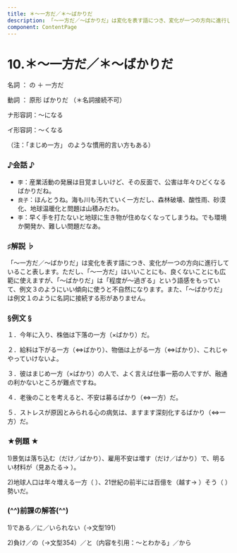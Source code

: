```yaml
---
title: ＊～一方だ／＊～ばかりだ 
description: 「～一方だ／～ばかりだ」は変化を表す語につき、変化が一つの方向に進行していること表します。ただし、「～一方だ」はいいことにも、良くないことにも広範に使えますが、「～ばかりだ」は「程度が～過ぎる」という語感をもっていて、例文３のようにいい傾向に使うと不自然になります。また、「～ばかりだ」は例文１のように名詞に接続する形がありません。
component: ContentPage
---
```



# 10.＊～一方だ／＊～ばかりだ
名詞 ： の ＋ 一方だ

動詞 ： 原形 ばかりだ （＊名詞接続不可）

ナ形容詞：～になる 

イ形容詞：～くなる

（注：「まじめ一方」 のような慣用的言い方もある）

### ♪会話 ♪
- `李`：産業活動の発展は目覚ましいけど、その反面で、公害は年々ひどくなるばかりだね。
- `良子`：ほんとうね。海も川も汚れていく一方だし、森林破壊、酸性雨、砂漠化、地球温暖化と問題は山積みだわ。
- `李`：早く手を打たないと地球に生き物が住めなくなってしまうね。でも環境か開発か、難しい問題だなあ。

### ♯解説 ♭
「～一方だ／～ばかりだ」は変化を表す語につき、変化が一つの方向に進行していること表します。ただし、「～一方だ」はいいことにも、良くないことにも広範に使えますが、「～ばかりだ」は「程度が～過ぎる」という語感をもっていて、例文３のようにいい傾向に使うと不自然になります。また、「～ばかりだ」は例文１のように名詞に接続する形がありません。

### §例文 §
１．今年に入り、株価は下落の一方（×ばかり）だ。

２．給料は下がる一方（⇔ばかり）、物価は上がる一方（⇔ばかり）、これじゃやっていけないよ。

３．彼はまじめ一方（×ばかり）の人で、よく言えば仕事一筋の人ですが、融通の利かないところが難点ですね。

４．老後のことを考えると、不安は募るばかり（⇔一方）だ。

５．ストレスが原因とみられる心の病気は、ますます深刻化するばかり（⇔一方）だ。

### ★例題 ★
1)景気は落ち込む（だけ／ばかり）、雇用不安は増す（だけ／ばかり）で、明るい材料が（見あたる→ ）。

2)地球人口は年々増える一方（ ）、21世紀の前半には百億を（越す→ ）そう（ ）勢いだ。

### (^^)前課の解答(^^)
1)である／に／いられない（→文型191）

2)負け／の（→文型354）／と（内容を引用：～とわかる」／から
